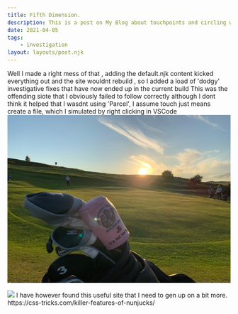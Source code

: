 ```yaml
---
title: Fifth Dimension.
description: This is a post on My Blog about touchpoints and circling wagons.
date: 2021-04-05
tags: 
    - investigation
layout: layouts/post.njk
---
```


Well I made a right mess of that , adding the default.njk content kicked everything out and the site wouldnt rebuild , so I added a load of 'dodgy' investigative fixes that have now ended up in the current build 
This was the offending siote that I obviously failed to follow correctly although I dont think it helped that I wasdnt using 'Parcel', I assume touch just means create a file, which I simulated by right clicking in VSCode
<img src="/imageAssets/15BGC009.JPG">

<img src ="C:\Users\bdboogie\Documents\GitHub\eleventy-base-blog\posts\fifthpost.jpg">
I have however found this useful site that I need to gen up on a bit more.
https://css-tricks.com/killer-features-of-nunjucks/
